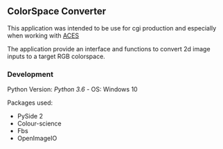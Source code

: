 ## ColorSpace Converter

This application was intended to be use for cgi production and especially when working with [ACES](https://acescentral.com/) 

The application provide an interface and functions to convert 2d image inputs to a target RGB colorspace.





### Development 

Python Version: *Python 3.6* - OS: Windows 10

Packages used: 

- PySide 2
- Colour-science
- Fbs
- OpenImageIO